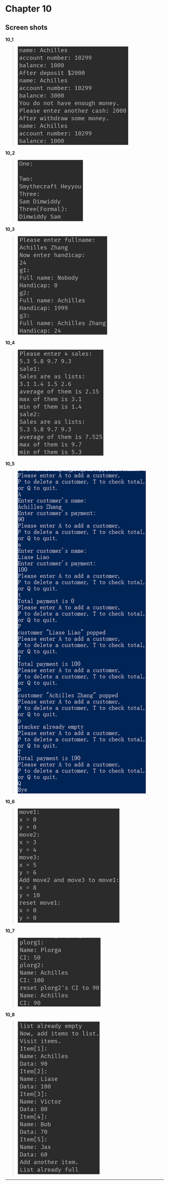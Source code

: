 **Chapter 10**
===

Screen shots
---

**10_1**
>![10_1](https://raw.githubusercontent.com/Achilles-10/Cpp_program/master/Cpp%20primer%20plus/Chapter10/screen%20shots/10_1.png)

**10_2**
>![10_2](https://raw.githubusercontent.com/Achilles-10/Cpp_program/master/Cpp%20primer%20plus/Chapter10/screen%20shots/10_2.png)

**10_3**
>![10_3](https://raw.githubusercontent.com/Achilles-10/Cpp_program/master/Cpp%20primer%20plus/Chapter10/screen%20shots/10_3.png)

**10_4**
>![10_4](https://raw.githubusercontent.com/Achilles-10/Cpp_program/master/Cpp%20primer%20plus/Chapter10/screen%20shots/10_4.png)

**10_5**
>![10_5](https://raw.githubusercontent.com/Achilles-10/Cpp_program/master/Cpp%20primer%20plus/Chapter10/screen%20shots/10_5.png)

**10_6**
>![10_6](https://raw.githubusercontent.com/Achilles-10/Cpp_program/master/Cpp%20primer%20plus/Chapter10/screen%20shots/10_6.png)

**10_7**
>![10_7](https://raw.githubusercontent.com/Achilles-10/Cpp_program/master/Cpp%20primer%20plus/Chapter10/screen%20shots/10_7.png)

**10_8**
>![10_8](https://raw.githubusercontent.com/Achilles-10/Cpp_program/master/Cpp%20primer%20plus/Chapter10/screen%20shots/10_8.png)

---